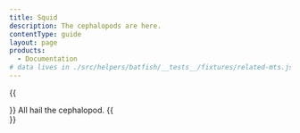 ```yaml
---
title: Squid
description: The cephalopods are here.
contentType: guide
layout: page
products:
  - Documentation
# data lives in ./src/helpers/batfish/__tests__/fixtures/related-mts.json
---
```


{{<div className="mb18 txt-l color-gray">}}
All hail the cephalopod.
{{</div>}}
